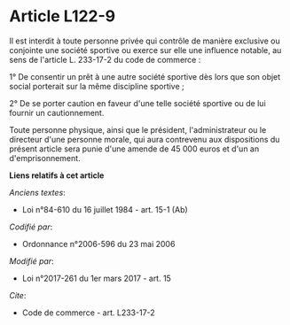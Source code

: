 # Article L122-9

Il est interdit à toute personne privée qui contrôle de manière exclusive ou conjointe une société sportive ou exerce sur
elle une influence notable, au sens de l'article    L. 233-17-2 du code de commerce : 

1° De consentir un prêt à une autre société sportive dès lors que son objet social porterait sur la même discipline
sportive ; 

2° De se porter caution en faveur d'une telle société sportive ou de lui fournir un cautionnement. 

Toute personne physique, ainsi que le président, l'administrateur ou le directeur d'une personne morale, qui aura contrevenu
aux dispositions du présent article sera punie d'une amende de 45 000 euros et d'un an d'emprisonnement.

**Liens relatifs à cet article**

_Anciens textes_:

  - Loi n°84-610 du 16 juillet 1984 - art. 15-1 (Ab)

_Codifié par_:

  - Ordonnance n°2006-596 du 23 mai 2006

_Modifié par_:

  - Loi n°2017-261 du 1er mars 2017 - art. 15

_Cite_:

  - Code de commerce - art. L233-17-2
